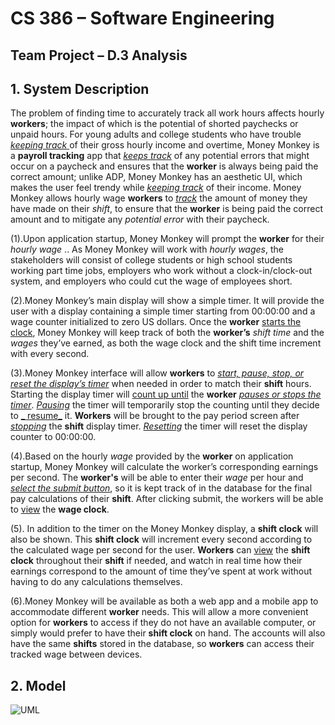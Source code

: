 # CS 386 – Software Engineering
## Team Project – D.3 Analysis

## **1. System Description**
The problem of finding time to accurately track all work hours affects hourly **workers**; the impact of which is the potential of shorted paychecks or unpaid hours. For young adults and college students who have trouble <ins> _keeping track_ </ins> of their gross hourly income and overtime, Money Monkey is a **payroll tracking** app that <ins>_keeps track_</ins> of any potential errors that might occur on a paycheck and ensures that the **worker** is always being paid the correct amount; unlike ADP, Money Monkey has an aesthetic UI, which makes the user feel trendy while <ins>_keeping track_</ins> of their income. Money Monkey allows hourly wage **workers** to <ins>_track_</ins> the amount of money they have made on their _shift_, to ensure that the **worker** is being paid the correct amount and to mitigate any _potential error_ with their paycheck. 

(1).Upon application startup, Money Monkey will prompt the **worker** for their _hourly wage_ .. As Money Monkey will work with _hourly wages_, the stakeholders will consist of college students or high school students working part time jobs, employers who work without a clock-in/clock-out system, and employers who could cut the wage of employees short.

(2).Money Monkey’s main display will show a simple timer. It will provide the user with a display containing a simple timer starting from 00:00:00 and a wage counter initialized to zero US dollars. Once the **worker** <ins>starts the clock</ins>, Money Monkey will keep track of both the **worker’s** _shift time_ and the _wages_ they’ve earned, as both the wage clock and the shift time increment with every second.

(3).Money Monkey interface will allow **workers** to <ins>_start, pause, stop, or reset the display’s timer_</ins> when needed in order to match their **shift** hours. Starting the display timer will <ins>count up until</ins> the **worker** <ins>_pauses or stops the timer_</ins>. <ins>_Pausing_</ins> the timer will temporarily stop the counting until they decide to <ins>_ resume_</ins> it. **Workers** will be brought to the pay period screen after <ins>_stopping_</ins> the **shift** display timer. <ins>_Resetting_</ins> the timer will reset  the display counter to 00:00:00. 


(4).Based on the hourly _wage_ provided by the **worker** on application startup, Money Monkey will calculate the worker’s corresponding earnings per second. The **worker's** will be able to enter their _wage_ per hour and <ins>_select the submit button_</ins>, so it is kept track of in the database for the final pay calculations of their **shift**. After clicking submit, the workers will be able to <ins>view</ins> the **wage clock**. 

(5). In addition to the timer on the Money Monkey display, a **shift clock** will also be shown. This **shift clock** will increment every second according to the calculated wage per second for the user. **Workers** can <ins>view</ins> the **shift clock** throughout their **shift** if needed, and watch in real time how their earnings correspond to the amount of time they’ve spent at work without having to do any calculations themselves. 

(6).Money Monkey will be available as both a web app and a mobile app to accommodate different **worker** needs. This will allow a more convenient option for **workers** to access if they do not have an available computer, or simply would prefer to have their **shift clock** on hand. The accounts will also have the same **shifts** stored in the database, so **workers** can access their tracked wage between devices.


## **2. Model**
  
![UML](https://ibb.co/k5MpDb9) 

